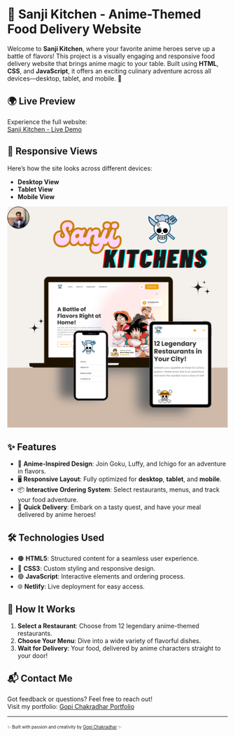 # 🍜 **Sanji Kitchen - Anime-Themed Food Delivery Website**

Welcome to **Sanji Kitchen**, where your favorite anime heroes serve up a battle of flavors! This project is a visually engaging and responsive food delivery website that brings anime magic to your table. Built using **HTML**, **CSS**, and **JavaScript**, it offers an exciting culinary adventure across all devices—desktop, tablet, and mobile. 🎉

## 🌍 **Live Preview**

Experience the full website:  
[Sanji Kitchen - Live Demo](https://sanjikitchens.netlify.app/)

## 📱 **Responsive Views**

Here’s how the site looks across different devices:
- **Desktop View**  
- **Tablet View**  
- **Mobile View**

![Responsive Views](./Gopi_Chakradhar.png) 

## ✨ **Features**

- 🍣 **Anime-Inspired Design**: Join Goku, Luffy, and Ichigo for an adventure in flavors.
- 🖥️ **Responsive Layout**: Fully optimized for **desktop**, **tablet**, and **mobile**.
- 📦 **Interactive Ordering System**: Select restaurants, menus, and track your food adventure.
- 🚀 **Quick Delivery**: Embark on a tasty quest, and have your meal delivered by anime heroes!

## 🛠️ **Technologies Used**

- 🟠 **HTML5**: Structured content for a seamless user experience.
- 🔵 **CSS3**: Custom styling and responsive design.
- 🟢 **JavaScript**: Interactive elements and ordering process.
- 🌐 **Netlify**: Live deployment for easy access.

## 🚀 **How It Works**

1. **Select a Restaurant**: Choose from 12 legendary anime-themed restaurants.
2. **Choose Your Menu**: Dive into a wide variety of flavorful dishes.
3. **Wait for Delivery**: Your food, delivered by anime characters straight to your door!

## 📬 **Contact Me**

Got feedback or questions? Feel free to reach out!  
Visit my portfolio: [Gopi Chakradhar Portfolio](https://mgopiportfolios.netlify.app/)

---

<sub><sup>✨ Built with passion and creativity by [Gopi Chakradhar](https://github.com/Gopi1603) ✨</sup></sub>
